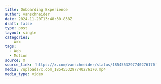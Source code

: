 ```yaml
---
title: Onboarding Experience
author: vanschneider
date: 2024-11-20T13:48:30.838Z
draft: false
type: post
layout: single
categories:
  - Web
tags:
  - Web
  - Motion
source: X
source_link: 'https://x.com/vanschneider/status/1854553297740276170'
media: /uploads/x.com_1854553297740276170.mp4
media_type: video
---
```



